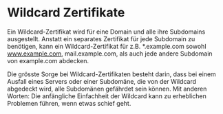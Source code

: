 # Wildcard Zertifikate

Ein Wildcard-Zertifikat wird für eine Domain und alle ihre Subdomains ausgestellt. Anstatt ein separates Zertifikat für jede Subdomain zu benötigen, kann ein Wildcard-Zertifikat für z.B. *.example.com sowohl www.example.com, mail.example.com, als auch jede andere Subdomain von example.com abdecken.

Die grösste Sorge bei Wildcard-Zertifikaten besteht darin, dass bei einem Ausfall eines Servers oder einer Subdomäne, die von der Wildcard abgedeckt wird, alle Subdomänen gefährdet sein können.  Mit anderen Worten: Die anfängliche Einfachheit der Wildcard kann zu erheblichen Problemen führen, wenn etwas schief geht.